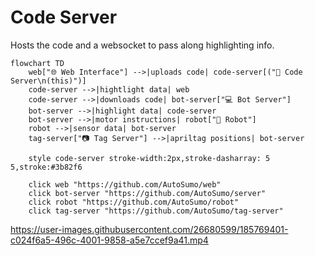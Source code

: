 # Code Server

Hosts the code and a websocket to pass along highlighting info.

```mermaid
flowchart TD
    web["🌐 Web Interface"] -->|uploads code| code-server[("💾 Code Server\n(this)")]
    code-server -->|hightlight data| web
    code-server -->|downloads code| bot-server["💻 Bot Server"]
    bot-server -->|highlight data| code-server
    bot-server -->|motor instructions| robot["🤖 Robot"]
    robot -->|sensor data| bot-server
    tag-server["📷 Tag Server"] -->|apriltag positions| bot-server
    
    style code-server stroke-width:2px,stroke-dasharray: 5 5,stroke:#3b82f6
    
    click web "https://github.com/AutoSumo/web"
    click bot-server "https://github.com/AutoSumo/server"
    click robot "https://github.com/AutoSumo/robot"
    click tag-server "https://github.com/AutoSumo/tag-server"
```

https://user-images.githubusercontent.com/26680599/185769401-c024f6a5-496c-4001-9858-a5e7ccef9a41.mp4

